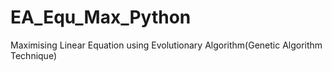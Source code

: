 # EA_Equ_Max_Python
Maximising Linear Equation using Evolutionary Algorithm(Genetic Algorithm Technique)
